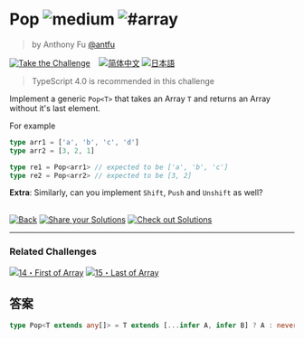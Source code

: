 <!--info-header-start--><h1>Pop <img src="https://img.shields.io/badge/-medium-d9901a" alt="medium"/> <img src="https://img.shields.io/badge/-%23array-999" alt="#array"/></h1><blockquote><p>by Anthony Fu <a href="https://github.com/antfu" target="_blank">@antfu</a></p></blockquote><p><a href="https://tsch.js.org/16/play" target="_blank"><img src="https://img.shields.io/badge/-Take%20the%20Challenge-3178c6?logo=typescript&logoColor=white" alt="Take the Challenge"/></a> &nbsp;&nbsp;&nbsp;<a href="./README.zh-CN.md" target="_blank"><img src="https://img.shields.io/badge/-%E7%AE%80%E4%BD%93%E4%B8%AD%E6%96%87-gray" alt="简体中文"/></a>  <a href="./README.ja.md" target="_blank"><img src="https://img.shields.io/badge/-%E6%97%A5%E6%9C%AC%E8%AA%9E-gray" alt="日本語"/></a> </p><!--info-header-end-->

> TypeScript 4.0 is recommended in this challenge

Implement a generic `Pop<T>` that takes an Array `T` and returns an Array without it's last element.

For example

```ts
type arr1 = ['a', 'b', 'c', 'd']
type arr2 = [3, 2, 1]

type re1 = Pop<arr1> // expected to be ['a', 'b', 'c']
type re2 = Pop<arr2> // expected to be [3, 2]
```

**Extra**: Similarly, can you implement `Shift`, `Push` and `Unshift` as well?

<!--info-footer-start--><br><a href="../../README.md" target="_blank"><img src="https://img.shields.io/badge/-Back-grey" alt="Back"/></a> <a href="https://tsch.js.org/16/answer" target="_blank"><img src="https://img.shields.io/badge/-Share%20your%20Solutions-teal" alt="Share your Solutions"/></a> <a href="https://tsch.js.org/16/solutions" target="_blank"><img src="https://img.shields.io/badge/-Check%20out%20Solutions-de5a77?logo=awesome-lists&logoColor=white" alt="Check out Solutions"/></a> <hr><h3>Related Challenges</h3><a href="https://github.com/type-challenges/type-challenges/blob/main/questions/00014-easy-first/README.md" target="_blank"><img src="https://img.shields.io/badge/-14%E3%83%BBFirst%20of%20Array-7aad0c" alt="14・First of Array"/></a>  <a href="https://github.com/type-challenges/type-challenges/blob/main/questions/00015-medium-last/README.md" target="_blank"><img src="https://img.shields.io/badge/-15%E3%83%BBLast%20of%20Array-d9901a" alt="15・Last of Array"/></a> <!--info-footer-end-->

## 答案
```ts
type Pop<T extends any[]> = T extends [...infer A, infer B] ? A : never
```